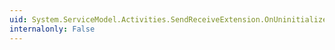 ```yaml
---
uid: System.ServiceModel.Activities.SendReceiveExtension.OnUninitializeCorrelation(System.Runtime.DurableInstancing.InstanceKey)
internalonly: False
---
```


